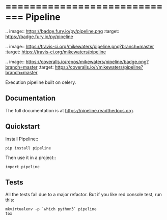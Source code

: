 =============================
Pipeline
=============================

.. image:: https://badge.fury.io/py/pipeline.png
    :target: https://badge.fury.io/py/pipeline

.. image:: https://travis-ci.org/mikewaters/pipeline.png?branch=master
    :target: https://travis-ci.org/mikewaters/pipeline

.. image:: https://coveralls.io/repos/mikewaters/pipeline/badge.png?branch=master
    :target: https://coveralls.io/r/mikewaters/pipeline?branch=master

Execution pipeline built on celery.

Documentation
-------------

The full documentation is at https://pipeline.readthedocs.org.

Quickstart
----------

Install Pipeline::

    pip install pipeline

Then use it in a project::

    import pipeline

Tests
-----
All the tests fail due to a major refactor.  But if you like red console test, run this:

    mkvirtualenv -p `which python3` pipeline
    tox


